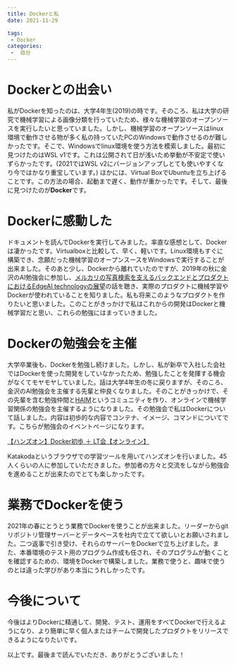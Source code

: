 ```yaml
---
title: Dockerと私
date: 2021-11-29

tags:
 - Docker
categories:
 -  自分
---
```


# Dockerとの出会い

私がDockerを知ったのは、大学4年生(2019)の時です。そのころ、私は大学の研究で機械学習による画像分類を行っていたため、様々な機械学習のオープンソースを実行したいと思っていました。しかし、機械学習のオープンソースはlinux環境で動作させる物が多く私の持っていたPCのWindowsで動作させるのが難しかったです。そこで、Windowsでlinux環境を使う方法を模索しました。最初に見つけたのはWSL v1です。これは公開されて日が浅いため挙動が不安定で使いずらかったです。(2021ではWSL v2にバージョンアップしとても使いやすくなり今ではかなり重宝しています。) ほかには、Virtual BoxでUbuntuを立ち上げることです。この方法の場合、起動まで遅く、動作が重かったです。そして、最後に見つけたのが<b>Docker</b>です。

# Dockerに感動した

ドキュメントを読んでDockerを実行してみました。率直な感想として、Dockerは凄かったです。Virtualboxと比較して、早く、軽いです。Linux環境もすぐに構築でき、念願だった機械学習のオープンスースをWindowsで実行することが出来ました。そのあと少し、Dockerから離れていたのですが、2019年の秋に金沢のAI勉強会に参加し、<a href="https://speakerdeck.com/hnakagawa/kanazawa-ai">メルカリの写真検索を支えるバックエンドとプロダクトにおけるEdgeAI technologyの展望</a>の話を聴き、実際のプロダクトに機械学習やDockerが使われていることを知りました。私も将来このようなプロダクトを作りたいと思いました。このことがきっかけで私はこれからの開発はDockerと機械学習だと思い、これらの勉強にはまっていきました。

# Dockerの勉強会を主催

大学卒業後も、Dockerを勉強し続けました。しかし、私が新卒で入社した会社ではDockerを使った開発をしていなかったため、勉強したことを発揮する機会がなくてモヤモヤしていました。話は大学4年生の冬に戻りますが、そのころ、金沢のAI勉強会を主催する先輩と仲良くなりました。そのことがきっかけで、その先輩を含む勉強仲間と<a href="https://haim.connpass.com/">HAIM</a>というコミュニティを作り、オンラインで機械学習関係の勉強会を主催するようになりました。その勉強会で私はDockerについて話しました。内容は初歩的な内容でコンテナ、イメージ、コマンドについてです。こちらが勉強会のイベントページになります。

<a href="https://haim.connpass.com/event/189750/">【ハンズオン】Docker初歩 ＋ LT会【オンライン】</a>

Katakodaというブラウザでの学習ツールを用いてハンズオンを行いました。45人くらいの人に参加していただきました。参加者の方々と交流をしながら勉強会を進めることが出来たのでとても楽しかったです。

# 業務でDockerを使う

2021年の春にとうとう業務でDockerを使うことが出来ました。リーダーからgitリポジトリ管理サーバーとデータベースを社内で立てて欲しいとお願いされました。二つ返事で引き受け、それらのサーバーをDockerで立ち上げました。また、本番環境のテスト用のプログラム作成も任され、そのプログラムが動くことを確認するための、環境をDockerで構築しました。業務で使うと、趣味で使うのとは違った学びがあり本当にうれしかったです。

# 今後について

今後はよりDockerに精通して、開発、テスト、運用をすべてDockerで行えるようになり、より簡単に早く個人またはチームで開発したプロダクトをリリースできるようになりたいです。


以上です。最後まで読んでいただき、ありがとうございました！







